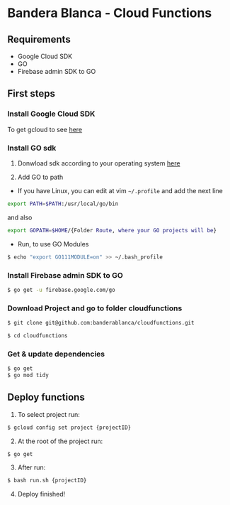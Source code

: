 # Bandera Blanca - Cloud Functions


## Requirements
- Google Cloud SDK
- GO
- Firebase admin SDK to GO


## First steps

### Install Google Cloud SDK
To get gcloud to see [here](https://cloud.google.com/sdk/install)

### Install GO sdk
1. Donwload sdk according to your operating system [here](https://golang.org/dl/)

2. Add GO to path
- If you have Linux, you can edit at vim ```~/.profile``` and add the next line
```sh
export PATH=$PATH:/usr/local/go/bin
```
and also
```sh
export GOPATH=$HOME/{Folder Route, where your GO projects will be}
```
- Run, to use GO Modules
```sh
$ echo "export GO111MODULE=on" >> ~/.bash_profile
```

### Install Firebase admin SDK to GO
```sh
$ go get -u firebase.google.com/go
```

### Download Project and go to folder cloudfunctions
```sh
$ git clone git@github.com:banderablanca/cloudfunctions.git
```
```sh
$ cd cloudfunctions
```

### Get & update dependencies
```sh
$ go get
$ go mod tidy
```

## Deploy functions

1. To select project run:

```sh
$ gcloud config set project {projectID}
```

2. At the root of the project run:
```sh
$ go get
```

3. After run:
```sh
$ bash run.sh {projectID} 
```

4. Deploy finished!
